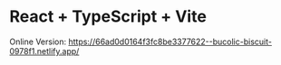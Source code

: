 # React + TypeScript + Vite

Online Version: https://66ad0d0164f3fc8be3377622--bucolic-biscuit-0978f1.netlify.app/

